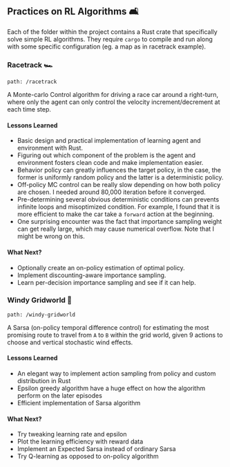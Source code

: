 ## Practices on RL Algorithms   :couch_and_lamp:

Each of the folder within the project contains a Rust crate that specifically solve simple RL algorithms. 
They require `cargo` to compile and run along with some specific configuration (eg. a map as in racetrack example).

### Racetrack :racing_car: 

`path: /racetrack`

A Monte-carlo Control algorithm for driving a race car around a right-turn, where only the agent can only control the 
velocity increment/decrement at each time step. 

#### Lessons Learned
 - Basic design and practical implementation of learning agent and environment with Rust. 
 - Figuring out which component of the problem is the agent and environment fosters clean code and make implementation easier.
 - Behavior policy can greatly influences the target policy, in the case, the former is uniformly random policy and the latter is a deterministic policy. 
 - Off-policy MC control can be really slow depending on how both policy are chosen. I needed around 80,000 iteration before it converged.
 - Pre-determining several obvious deterministic conditions can prevents infinite loops and misoptimized condition. For example, I found that it is more efficient to make the car take a `forward` action at the beginning. 
 - One surprising encounter was the fact that importance sampling weight can get really large, which may cause numerical overflow. Note that I might be wrong on this.
 
#### What Next?
 - Optionally create an on-policy estimation of optimal policy.
 - Implement discounting-aware importance sampling.
 - Learn per-decision importance sampling and see if it can help.

### Windy Gridworld :wind_chime:

`path: /windy-gridworld`

A Sarsa (on-policy temporal difference control) for estimating the most promising route to travel from `A` to `B` within the grid world, given 9 actions to choose and vertical stochastic wind effects. 

#### Lessons Learned
 - An elegant way to implement action sampling from policy and custom distribution in Rust
 - Epsilon greedy algorithm have a huge effect on how the algorithm perform on the later episodes
 - Efficient implementation of Sarsa algorithm

#### What Next?
 - Try tweaking learning rate and epsilon
 - Plot the learning efficiency with reward data
 - Implement an Expected Sarsa instead of ordinary Sarsa
 - Try Q-learning as opposed to on-policy algorithm
